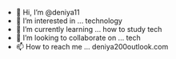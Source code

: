- 👋 Hi, I’m @deniya11
- 👀 I’m interested in ... technology
- 🌱 I’m currently learning ... how to study tech
- 💞️ I’m looking to collaborate on ... tech
- 📫 How to reach me ... deniya200outlook.com

<!---
deniya11/deniya11 is a ✨ special ✨ repository because its `README.md` (this file) appears on your GitHub profile.
You can click the Preview link to take a look at your changes.
--->
